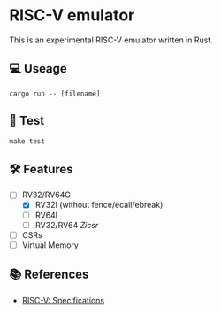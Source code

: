 # RISC-V emulator
This is an experimental RISC-V emulator written in Rust.

## 💻 Useage
```
cargo run -- [filename]
```
## 🧪 Test
```
make test
```
## 🛠 Features
- [ ] RV32/RV64G
    - [x] RV32I (without fence/ecall/ebreak)
    - [ ] RV64I
    - [ ] RV32/RV64 *Zicsr*
- [ ] CSRs
- [ ] Virtual Memory

## 📚 References
- [RISC-V: Specifications](https://riscv.org/specifications/)
